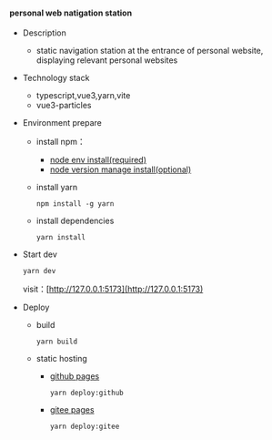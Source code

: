 #### personal web natigation station

- Description
  
  - static navigation station at the entrance of personal website, displaying relevant personal websites

- Technology stack
  
  - typescript,vue3,yarn,vite
  - vue3-particles

- Environment prepare
  
  - install npm：
    
    - [node env install(required)](https://www.runoob.com/nodejs/nodejs-install-setup.html)
    - [node version manage install(optional)](https://www.runoob.com/w3cnote/npm-switch-repo.html)
  
  - install yarn
    
    ```
    npm install -g yarn
    ```
  
  - install dependencies
    
    ```shell
    yarn install
    ```

- Start dev
  
  ```shell
  yarn dev
  ```
  
  visit：[http://127.0.0.1:5173](http://127.0.0.1:5173)

- Deploy
  
  - build
    
    ```shell
    yarn build
    ```
  
  - static hosting
    
    - [github pages](https://cuukenn.github.io)
      
      ```shell
      yarn deploy:github
      ```
    
    - [gitee pages](https://cuukenn.gitee.io)
      
      ```shell
      yarn deploy:gitee
      ```
